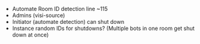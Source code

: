 - Automate Room ID detection line ~115
- Admins (visi-source)
- Initiator (automate detection) can shut down
- Instance random IDs for shutdowns? (Multiple bots in one room get shut down at once)

